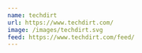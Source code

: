 ```yaml
---
name: techdirt
url: https://www.techdirt.com/
image: /images/techdirt.svg
feed: https://www.techdirt.com/feed/
---
```

